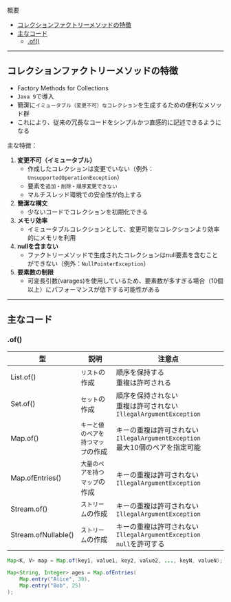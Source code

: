 概要
* [コレクションファクトリーメソッドの特徴](#コレクションファクトリーメソッドの特徴)
* [主なコード](#主なコード)
  * [.of()](#of)

***************************************************************************
## コレクションファクトリーメソッドの特徴
* Factory Methods for Collections
* `Java 9`で導入
* 簡潔に`イミュータブル（変更不可）なコレクション`を生成するための便利なメソッド群
* これにより、従来の冗長なコードをシンプルかつ直感的に記述できるようになる

主な特徴：
1. **変更不可（イミュータブル）**  
    * 作成したコレクションは変更でいない（例外：`UnsupportedOperationException`）
    * 要素を`追加・削除・順序変更できない`
    * マルチスレッド環境での安全性が向上する
2. **簡潔な構文**  
    *  少ないコードでコレクションを初期化できる
3. **メモリ効率**  
    * イミュータブルコレクションとして、変更可能なコレクションより効率的にメモリを利用
4. **nullを含まない**  
    * ファクトリーメソッドで生成されたコレクションはnull要素を含むことができない（例外：`NullPointerException`）
5. **要素数の制限**  
    * 可変長引数(varages)を使用しているため、要素数が多すぎる場合（10個以上）にパフォーマンスが低下する可能性がある

***************************************************************************
## 主なコード
### .of()
| 型 | 説明 | 注意点 |
| --- | --- | --- |
| List.of() | `リスト`の作成 | 順序を保持する<br>重複は許可される |
| Set.of() | `セット`の作成 | 順序を保持されない<br>重複は許可されない`IllegalArgumentException` |
| Map.of() | `キーと値のペアを持つマップ`の作成 | キーの重複は許可されない`IllegalArgumentException`<br>最大10個のペアを指定可能 |
| Map.ofEntries() | `大量のペアを持つマップ`の作成 | キーの重複は許可されない`IllegalArgumentException` |
| Stream.of() | `ストリーム`の作成 | キーの重複は許可されない`IllegalArgumentException` |
| Stream.ofNullable() | `ストリーム`の作成 | キーの重複は許可されない`IllegalArgumentException`<br>`null`を許可する |

```Java
Map<K, V> map = Map.of(key1, value1, key2, value2, ..., keyN, valueN);

Map<String, Integer> ages = Map.ofEntries(
    Map.entry("Alice", 30),
    Map.entry("Bob", 25)
);
```
